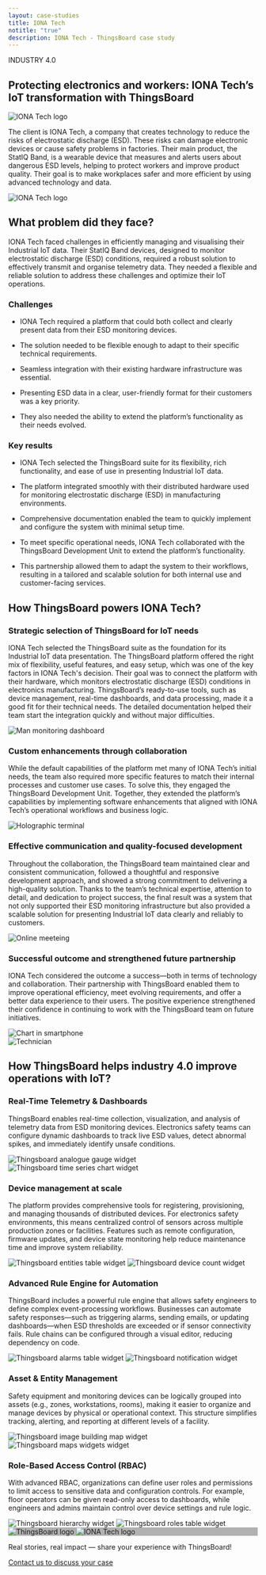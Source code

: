 ```yaml
---
layout: case-studies
title: IONA Tech
notitle: "true"
description: IONA Tech - ThingsBoard case study
---
```


<div class="case-study-page-wrapper">
    <section class="case-study-hero">
        <div class="card">
            <div class="text">
                <p class="category">INDUSTRY 4.0</p>
                <h1>Protecting electronics and workers: IONA Tech’s IoT transformation with ThingsBoard</h1>
                <div class="image inner" style="background-image: url('/images/case-studies/iona.webp')">
                    <img src="/images/case-studies/iona.svg" title="IONA Tech" alt="IONA Tech logo">
                </div>
                <p>The client is IONA Tech, a company that creates technology to reduce the risks of electrostatic discharge (ESD). These risks can damage electronic devices or cause safety problems in factories. Their main product, the StatIQ Band, is a wearable device that measures and alerts users about dangerous ESD levels, helping to protect workers and improve product quality. Their goal is to make workplaces safer and more efficient by using advanced technology and data.</p>
            </div>
            <div class="image large" style="background-image: url('/images/case-studies/iona.webp')">
                <img src="/images/case-studies/iona.svg" title="IONA Tech" alt="IONA Tech logo">
            </div>
        </div>
    </section>
    <section class="problem">
        <div class="title-block">
            <h2>What problem did they face?</h2>
            <p>IONA Tech faced challenges in efficiently managing and visualising their Industrial IoT data. Their StatIQ Band devices, designed to monitor electrostatic discharge (ESD) conditions, required a robust solution to effectively transmit and organise telemetry data. They needed a flexible and reliable solution to address these challenges and optimize their IoT operations.</p>
        </div>
        <div class="cards-row">
            <div class="card">
                <h3>Challenges</h3>
                <ul>
                    <li>
                        <i class="far fa-question-circle"></i>
                        <p>IONA Tech required a platform that could both collect and clearly present data from their ESD monitoring devices.</p>
                    </li>
                    <li>
                        <i class="far fa-question-circle"></i>
                        <p>The solution needed to be flexible enough to adapt to their specific technical requirements.</p>
                    </li>
                    <li>
                        <i class="far fa-question-circle"></i>
                        <p>Seamless integration with their existing hardware infrastructure was essential.</p>
                    </li>
                    <li>
                        <i class="far fa-question-circle"></i>
                        <p>Presenting ESD data in a clear, user-friendly format for their customers was a key priority.</p>
                    </li>
                    <li>
                        <i class="far fa-question-circle"></i>
                        <p>They also needed the ability to extend the platform’s functionality as their needs evolved.</p>
                    </li>
                </ul>
            </div>
            <div class="card">
                <h3>Key results</h3>
                <ul>
                    <li>
                        <i class="far fa-check-circle"></i>
                        <p>IONA Tech selected the ThingsBoard suite for its flexibility, rich functionality, and ease of use in presenting Industrial IoT data.</p>
                    </li>
                    <li>
                        <i class="far fa-check-circle"></i>
                        <p>The platform integrated smoothly with their distributed hardware used for monitoring electrostatic discharge (ESD) in manufacturing environments.</p>
                    </li>
                    <li>
                        <i class="far fa-check-circle"></i>
                        <p>Comprehensive documentation enabled the team to quickly implement and configure the system with minimal setup time.</p>
                    </li>
                    <li>
                        <i class="far fa-check-circle"></i>
                        <p>To meet specific operational needs, IONA Tech collaborated with the ThingsBoard Development Unit to extend the platform’s functionality.</p>
                    </li>
                    <li>
                        <i class="far fa-check-circle"></i>
                        <p>This partnership allowed them to adapt the system to their workflows, resulting in a tailored and scalable solution for both internal use and customer-facing services.</p>
                    </li>
                </ul>
            </div>
        </div>
    </section>
    <section class="tb-power">
        <h2>How ThingsBoard powers IONA Tech?</h2>
        <div class="block">
            <div class="text">
                <h3>Strategic selection of ThingsBoard for IoT needs</h3>
                <p>IONA Tech selected the ThingsBoard suite as the foundation for its Industrial IoT data presentation. The ThingsBoard platform offered the right mix of flexibility, useful features, and easy setup, which was one of the key factors in IONA Tech's decision. Their goal was to connect the platform with their hardware, which monitors electrostatic discharge (ESD) conditions in electronics manufacturing. ThingsBoard’s ready-to-use tools, such as device management, real-time dashboards, and data processing, made it a good fit for their technical needs. The detailed documentation helped their team start the integration quickly and without major difficulties.</p>
            </div>
            <img src="/images/case-studies/strategic_selection.webp" title="Strategic selection of ThingsBoard for IoT needs" alt="Man monitoring dashboard">
        </div>
        <div class="block">
            <div class="text">
                <h3>Custom enhancements through collaboration</h3>
                <p>While the default capabilities of the platform met many of IONA Tech’s initial needs, the team also required more specific features to match their internal processes and customer use cases. To solve this, they engaged the ThingsBoard Development Unit. Together, they extended the platform’s capabilities by implementing software enhancements that aligned with IONA Tech’s operational workflows and business logic.</p>
            </div>
            <img src="/images/case-studies/custom_enhancements.webp" title="Custom enhancements through collaboration" alt="Holographic terminal">
        </div>
        <div class="block">
            <div class="text">
                <h3>Effective communication and quality-focused development</h3>
                <p>Throughout the collaboration, the ThingsBoard team maintained clear and consistent communication, followed a thoughtful and responsive development approach, and showed a strong commitment to delivering a high-quality solution. Thanks to the team’s technical expertise, attention to detail, and dedication to project success, the final result was a system that not only supported their ESD monitoring infrastructure but also provided a scalable solution for presenting Industrial IoT data clearly and reliably to customers.</p>
            </div>
            <img src="/images/case-studies/effective_communication.webp" title="Effective communication and quality-focused development" alt="Online meeteing">
        </div>
        <div class="block">
            <div class="text">
                <h3>Successful outcome and strengthened future partnership</h3>
                <p>IONA Tech considered the outcome a success—both in terms of technology and collaboration. Their partnership with ThingsBoard enabled them to improve operational efficiency, meet evolving requirements, and offer a better data experience to their users. The positive experience strengthened their confidence in continuing to work with the ThingsBoard team on future initiatives.</p>
            </div>
            <img src="/images/case-studies/successful_outcome.webp" title="Successful outcome and strengthened future partnership" alt="Chart in smartphone">
        </div>
    </section>
    <section class="full-width-img">
        <img src="/images/case-studies/male_technician_examining_broken_computer.webp" title="Technician" alt="Technician">
    </section>
    <section class="tb-help">
        <h2>How ThingsBoard helps industry 4.0 improve operations with IoT?</h2>
        <div class="block">
            <div class="text">
                <h3>Real-Time Telemetry & Dashboards</h3>
                <p>ThingsBoard enables real-time collection, visualization, and analysis of telemetry data from ESD monitoring devices. Electronics safety teams can configure dynamic dashboards to track live ESD values, detect abnormal spikes, and immediately identify unsafe conditions.</p>
            </div>
            <div class="image-container">
                <img src="/images/case-studies/analogue-gauge.webp" title="Thingsboard analogue gauge widget" alt="Thingsboard analogue gauge widget">
                <img src="/images/case-studies/time-series-chart.webp" title="Thingsboard time series chart widget" alt="Thingsboard time series chart widget">
            </div>
        </div>
        <div class="block">
            <div class="text">
                <h3>Device management at scale</h3>
                <p>The platform provides comprehensive tools for registering, provisioning, and managing thousands of distributed devices. For electronics safety environments, this means centralized control of sensors across multiple production zones or facilities. Features such as remote configuration, firmware updates, and device state monitoring help reduce maintenance time and improve system reliability.</p>
            </div>
            <div class="image-container">
                <img src="/images/case-studies/entities-table.webp" title="Thingsboard entities table widget" alt="Thingsboard entities table widget">
                <img src="/images/case-studies/device-count-widget.webp" title="Thingsboard device count widget" alt="Thingsboard device count widget">
            </div>
        </div>
        <div class="block">
            <div class="text">
                <h3>Advanced Rule Engine for Automation</h3>
                <p>ThingsBoard includes a powerful rule engine that allows safety engineers to define complex event-processing workflows. Businesses can automate safety responses—such as triggering alarms, sending emails, or updating dashboards—when ESD thresholds are exceeded or if sensor connectivity fails. Rule chains can be configured through a visual editor, reducing dependency on code.</p>
            </div>
            <div class="image-container">
                <img src="/images/case-studies/alarms-table.webp" title="Thingsboard alarms table widget" alt="Thingsboard alarms table widget">
                <img src="/images/case-studies/notification-widget.webp" title="Thingsboard notification widget" alt="Thingsboard notification widget">
            </div>
        </div>
        <div class="block">
            <div class="text">
                <h3>Asset & Entity Management</h3>
                <p>Safety equipment and monitoring devices can be logically grouped into assets (e.g., zones, workstations, rooms), making it easier to organize and manage devices by physical or operational context. This structure simplifies tracking, alerting, and reporting at different levels of a facility.</p>
            </div>
            <div class="image-container">
                <img src="/images/case-studies/image-building-map.webp" title="Thingsboard image building map widget" alt="Thingsboard image building map widget">
                <img src="/images/case-studies/maps-widgets.webp" title="Thingsboard maps widgets widget" alt="Thingsboard maps widgets widget">
            </div>
        </div>
        <div class="block">
            <div class="text">
                <h3>Role-Based Access Control (RBAC)</h3>
                <p>With advanced RBAC, organizations can define user roles and permissions to limit access to sensitive data and configuration controls. For example, floor operators can be given read-only access to dashboards, while engineers and admins maintain control over device settings and rule logic.</p>
            </div>
            <div class="image-container">
                <img src="/images/case-studies/hierarchy-widget.webp" title="Thingsboard hierarchy widget" alt="Thingsboard hierarchy widget">
                <img src="/images/case-studies/roles-table.webp" title="Thingsboard roles table widget" alt="Thingsboard roles table widget">
            </div>
        </div>
    </section>
    <section class="contact">
        <div class="bg-wrap" style="background-image: linear-gradient(0deg, rgba(0, 0, 0, 0.30) 0%, rgba(0, 0, 0, 0.30) 100%), url(/images/case-studies/handshake.webp)">
            <div class="outer-frame">
                <div class="inner-frame">
                    <img src="/images/case-studies/thingsboard.svg" title="ThingsBoard logo" alt="ThingsBoard logo">
                    <img src="/images/case-studies/iona.svg" title="IONA Tech" alt="IONA Tech logo">
                </div>
            </div>
        </div>
        <p>Real stories, real impact — share your experience with ThingsBoard!</p>
        <a id="CaseStudy_Iona_ContactUs" target="_blank" href="/docs/contact-us/" class="button gtm_button">Contact us <span class="visually-hidden">to discuss your case</span></a>
    </section>
</div>